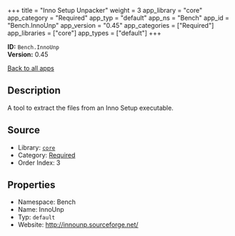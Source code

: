 ﻿+++
title = "Inno Setup Unpacker"
weight = 3
app_library = "core"
app_category = "Required"
app_typ = "default"
app_ns = "Bench"
app_id = "Bench.InnoUnp"
app_version = "0.45"
app_categories = ["Required"]
app_libraries = ["core"]
app_types = ["default"]
+++

**ID:** `Bench.InnoUnp`  
**Version:** 0.45  
<!--more-->

[Back to all apps](/apps/)

## Description
A tool to extract the files from an Inno Setup executable.

## Source

* Library: [`core`](/app_libraries/core)
* Category: [Required](/app_categories/required)
* Order Index: 3

## Properties

* Namespace: Bench
* Name: InnoUnp
* Typ: `default`
* Website: <http://innounp.sourceforge.net/>

